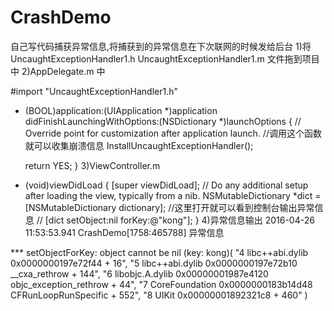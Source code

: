 # CrashDemo
自己写代码捕获异常信息,将捕获到的异常信息在下次联网的时候发给后台
1)将UncaughtExceptionHandler1.h UncaughtExceptionHandler1.m 文件拖到项目中
2)AppDelegate.m 中

#import "UncaughtExceptionHandler1.h"

- (BOOL)application:(UIApplication *)application didFinishLaunchingWithOptions:(NSDictionary *)launchOptions {
    // Override point for customization after application launch.
    //调用这个函数就可以收集崩溃信息
    InstallUncaughtExceptionHandler();

    return YES;
}
3)ViewController.m 
- (void)viewDidLoad {
    [super viewDidLoad];
    // Do any additional setup after loading the view, typically from a nib.
    NSMutableDictionary *dict = [NSMutableDictionary dictionary];
    //这里打开就可以看到控制台输出异常信息
//    [dict setObject:nil forKey:@"kong"];
}
4)异常信息输出
2016-04-26 11:53:53.941 CrashDemo[1758:465788] 异常信息

*** setObjectForKey: object cannot be nil (key: kong)(
    "4   libc++abi.dylib                     0x0000000197e72f44 <redacted> + 16",
    "5   libc++abi.dylib                     0x0000000197e72b10 __cxa_rethrow + 144",
    "6   libobjc.A.dylib                     0x00000001987e4120 objc_exception_rethrow + 44",
    "7   CoreFoundation                      0x0000000183b14d48 CFRunLoopRunSpecific + 552",
    "8   UIKit                               0x00000001892321c8 <redacted> + 460"
)
